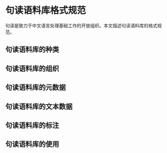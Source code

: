 句读语料库格式规范
=================

句读是致力于中文语言处理基础工作的开放组织。本文描述句读语料库的格式规范。

句读语料库的种类
----------------


句读语料库的组织
----------------


句读语料库的元数据
-----------------


句读语料库的文本数据
-------------------


句读语料库的标注
----------------


句读语料库的使用
----------------



